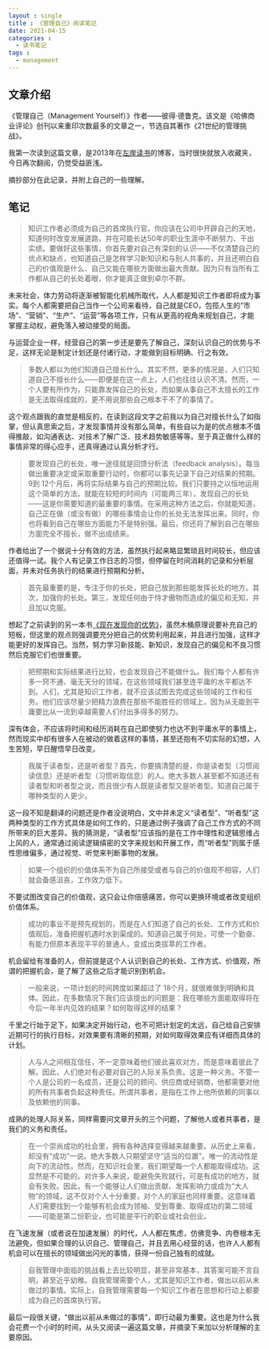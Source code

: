 ```yaml
---
layout : single
title : 《管理自己》阅读笔记
date: 2021-04-15
categories : 
  - 读书笔记
tags : 
  - management
---
```


## 文章介绍
 《管理自己（Management Yourself）》作者——彼得·德鲁克。该文是《哈佛商业评论》创刊以来重印次数最多的文章之一，节选自其著作《21世纪的管理挑战》。

我第一次读到这篇文章，是2013年在[左岸读书](http://www.zreading.cn/archives/3650.html)的博客，当时很快就放入收藏夹，今日再次翻阅，仍觉受益匪浅。

摘抄部分在此记录，并附上自己的一些理解。

## 笔记

>知识工作者必须成为自己的首席执行官。你应该在公司中开辟自己的天地，知道何时改变发展道路，并在可能长达50年的职业生涯中不断努力、干出实绩。要做好这些事情，你首先要对自己有深刻的认识——不仅清楚自己的优点和缺点，也知道自己是怎样学习新知识和与别人共事的，并且还明白自己的价值观是什么、自己又能在哪些方面做出最大贡献。因为只有当所有工作都从自己的长处着眼，你才能真正做到卓尔不群。

未来社会，体力劳动将逐渐被智能化机械所取代，人人都是知识工作者即将成为事实。每个人都需要把自己当作一个公司来看待，自己就是CEO，包揽人生的“市场”、“营销”、“生产”、“运营”等各项工作，只有从更高的视角来规划自己，才能掌握主动权，避免落入被动接受的局面。

与运营企业一样，经营自己的第一步还是要先了解自己，深刻认识自己的优势与不足，这样无论是制定计划还是付诸行动，才能做到目标明确、行之有效。

>多数人都以为他们知道自己擅长什么。其实不然，更多的情况是，人们只知道自己不擅长什么——即便是在这一点上，人们也往往认识不清。然而，一个人要有所作为，只能靠发挥自己的长处，而如果从事自己不太擅长的工作是无法取得成就的，更不用说那些自己根本干不了的事情了。

这个观点跟我的直觉是相反的，在读到这段文字之前我以为自己对擅长什么了如指掌，但认真思索之后，才发现事情并没有那么简单，有些自以为是的优点根本不值得推敲，如沟通表达、对技术了解广泛、技术趋势敏感等等。至于真正做什么样的事情非常的得心应手，还真得通过认真分析才行。

>要发现自己的长处，唯一途径就是回馈分析法（feedback analysis）。每当做出重要决定或采取重要行动时，你都可以事先记录下自己对结果的预期。9到 12个月后，再将实际结果与自己的预期比较。我们只要持之以恒地运用这个简单的方法，就能在较短的时间内（可能两三年），发现自己的长处——这是你需要知道的最重要的事情。在采用这种方法之后，你就能知道，自己正在做（或没有做）的哪些事情会让你的长处无法发挥出来。同时，你也将看到自己在哪些方面能力不是特别强。最后，你还将了解到自己在哪些方面完全不擅长，做不出成绩来。

作者给出了一个据说十分有效的方法，虽然执行起来略显繁琐且时间较长，但应该还值得一试。我个人有记录工作日志的习惯，但停留在时间消耗的记录和分析层面，并未对任务执行的结果进行预期和分析。

>首先最重要的是，专注于你的长处，把自己放到那些能发挥长处的地方。其次，加强你的长处。第三，发现任何由于恃才傲物而造成的偏见和无知，并且加以克服。

想起了之前读到的另一本书[《现在发现你的优势》](https://book.douban.com/subject/1100470/)，虽然木桶原理说要补充自己的短板，但这里的观点则强调要充分把自己的优势利用起来，并且进行加强，这样才能更好的发挥自己。当然，努力学习新技能、新知识，发现自己的偏见和不良习惯然后克服它们也很重要。

>把预期和实际结果进行比较，也会发现自己不能做什么。我们每个人都有许多一窍不通、毫无天分的领域，在这些领域我们甚至连平庸的水平都达不到。人们，尤其是知识工作者，就不应该试图去完成这些领域的工作和任务。他们应该尽量少把精力浪费在那些不能胜任的领域上，因为从无能到平庸要比从一流到卓越需要人们付出多得多的努力。

深有体会，不应该将时间和经历消耗在自己即使努力也达不到平庸水平的事情上，然而现实中却有很多人在被动的做着这样的事情，甚至还抱有不切实际的幻想，人生苦短，早日醒悟早日改变。

>我属于读者型，还是听者型？首先，你要搞清楚的是，你是读者型（习惯阅读信息）还是听者型（习惯听取信息）的人。绝大多数人甚至都不知道还有读者型和听者型之说，而且很少有人既是读者型又是听者型。知道自己属于哪种类型的人更少。

这一段不知是翻译的问题还是作者没说明白，文中并未定义“读者型”、“听者型”这两种类型的工作方式具体是如何工作的，只是通过例子强调了自己工作方式的不同所带来的巨大差异。我的猜测是，“读者型”应该指的是在工作中理性和逻辑思维占上风的人，通常通过阅读逻辑缜密的文字来规划和开展工作，而“听者型”则属于感性思维偏多，通过视觉、听觉来判断事物的发展。

>如果一个组织的价值体系不为自己所接受或者与自己的价值观不相容，人们就会备感沮丧，工作效力低下。

不要试图改变自己的价值观，这只会让你倍感痛苦，你可以更换环境或者改变组织价值体系。

>成功的事业不是预先规划的，而是在人们知道了自己的长处、工作方式和价值观后，准备把握机遇时水到渠成的。知道自己属于何处，可使一个勤奋、有能力但原本表现平平的普通人，变成出类拔萃的工作者。

机会留给有准备的人，但前提是这个人认识到自己的长处、工作方式、价值观，所谓的把握机会，是了解了这些之后才能识别到机会。

>一般来说，一项计划的时间跨度如果超过了 18个月，就很难做到明确和具体。因此，在多数情况下我们应该提出的问题是：我在哪些方面能取得将在今后一年半内见效的结果？如何取得这样的结果？

千里之行始于足下，如果决定开始行动，也不可把计划定的太远，自己给自己安排近期可行的执行目标，对效果要有清晰的预期，对如何取得效果应有详细而具体的计划。

>人与人之间相互信任，不一定意味着他们彼此喜欢对方，而是意味着彼此了解。因此，人们绝对有必要对自己的人际关系负责。这是一种义务。不管一个人是公司的一名成员，还是公司的顾问、供应商或经销商，他都需要对他的所有共事者负起这种责任。所谓共事者，是指在工作上他所依赖的同事以及依赖他的同事。

成熟的处理人际关系，同样需要问文章开头的三个问题，了解他人或者共事者，是我们的义务和责任。

>在一个崇尚成功的社会里，拥有各种选择变得越来越重要。从历史上来看，却没有“成功”一说。绝大多数人只期望坚守“适当的位置”。唯一的流动性是向下的流动性。然而，在知识社会里，我们期望每一个人都能取得成功。这显然是不可能的。对许多人来说，能避免失败就行。可是有成功的地方，就会有失败。因此，有一个能够让人们做出贡献、发挥影响力或成为“大人物”的领域，这不仅对个人十分重要，对个人的家庭也同样重要。这意味着人们需要找到一个能够有机会成为领袖、受到尊重、取得成功的第二领域——可能是第二份职业，也可能是平行的职业或社会创业。

在飞速发展（或者说在加速发展）的时代，人人都在焦虑，仿佛竞争、内卷根本无法避免，但如果合理的认识自己、管理自己，并且去用心经营的话，也许人人都有机会可以在擅长的领域做出闪光的事情，获得一份自己独有的成就。

>自我管理中面临的挑战看上去比较明显，甚至非常基本，其答案可能不言自明，甚至近乎幼稚。自我管理需要个人，尤其是知识工作者，做出以前从未做过的事情。实际上，自我管理需要每一个知识工作者在思想和行动上都要成为自己的首席执行官。

最后一段很关键，“做出以前从未做过的事情”，即行动最为重要。这也是为什么我会花费一个小时的时间，从头又阅读一遍这篇文章，并摘录下来加以分析理解的主要原因。